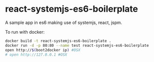react-systemjs-es6-boilerplate
=========
A sample app in es6 making use of systemjs, react, jspm.

To run with docker:

```bash
docker build -t react-systemjs-es6-boilerplate .
docker run -d -p 80:80 --name test react-systemjs-es6-boilerplate
open http://$(boot2docker ip) #OSX
# open http://127.0.0.1 #OSX
```
